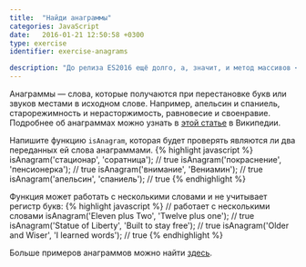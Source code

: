 ```yaml
---
title:  "Найди анаграммы"
categories: JavaScript
date:   2016-01-21 12:50:58 +0300
type: exercise
identifier: exercise-anagrams

description: "До релиза ES2016 ещё долго, а, значит, и метод массивов <code>Array.prototype.includes</code> использовать можно будет ещё не скоро. Сейчас же можно немного сократить свой код, используя побитовый оператор <code>~</code>."
---
```


Анаграммы — слова, которые получаются при перестановке букв или звуков местами в исходном слове. Например, апельсин и спаниель, старорежимность и нерасторжимость, равновесие и своенравие. Подробнее об анаграммах можно узнать в [этой статье](https://ru.wikipedia.org/wiki/%D0%90%D0%BD%D0%B0%D0%B3%D1%80%D0%B0%D0%BC%D0%BC%D0%B0) в Википедии.

Напишите функцию `isAnagram`, которая будет проверять являются ли два переданных ей слова анаграммами.
{% highlight javascript %}
isAnagram('стационар', 'соратница');     // true
isAnagram('покраснение', 'пенсионерка'); // true
isAnagram('внимание', 'Вениамин');       // true
isAnagram('апельсин', 'спаниель');       // true
{% endhighlight %}

Функция может работать с несколькими словами и не учитывает регистр букв:
{% highlight javascript %}
// работает с несколькими словами
isAnagram('Eleven plus Two', 'Twelve plus one');      // true
isAnagram('Statue of Liberty', 'Built to stay free'); // true
isAnagram('Older and Wiser', 'I learned words');      // true
{% endhighlight %}

Больше примеров анаграммов можно найти [здесь](http://www.enchantedlearning.com/english/anagram/phrases.shtml).